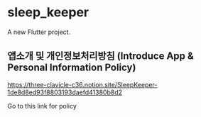 # sleep_keeper

A new Flutter project.

## 앱소개 및 개인정보처리방침 (Introduce App & Personal Information Policy)

https://three-clavicle-c36.notion.site/SleepKeeper-1de8d8ed93f8803193daefd41380b8d2

Go to this link for policy
